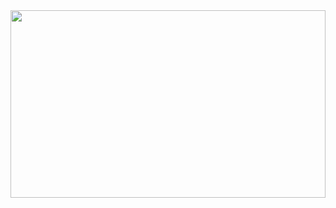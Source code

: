 <img src="https://github.com/Kim-Min-Hyeok/Kim-Min-Hyeok/assets/61306657/c767b94f-e100-498a-a228-a15fea38f544" width="100%" height="300"/>
